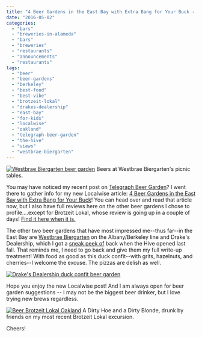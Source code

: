 ```yaml
---
title: "4 Beer Gardens in the East Bay with Extra Bang for Your Buck - Localwise Post"
date: "2016-05-02"
categories:
  - "bars"
  - "breweries-in-alameda"
  - "bars"
  - "breweries"
  - "restaurants"
  - "announcements"
  - "restaurants"
tags:
  - "beer"
  - "beer-gardens"
  - "berkeley"
  - "best-food"
  - "best-vibe"
  - "brotzeit-lokal"
  - "drakes-dealership"
  - "east-bay"
  - "for-kids"
  - "localwise"
  - "oakland"
  - "telegraph-beer-garden"
  - "the-hive"
  - "views"
  - "westbrae-biergarten"
---
```





<div class="caption">

[![Westbrae Biergarten beer garden](http://s3.amazonaws.com/thegourmez-wpmedia/2015/08/Westbrae_004-351x500.jpg)](http://s3.amazonaws.com/thegourmez-wpmedia/2015/08/Westbrae_004.jpg) Beers at Westbrae Biergarten's picnic tables.</div>


You may have noticed my recent post on [Telegraph Beer Garden](http://thegourmez.com/2016/04/26/telegraph-beer-garden/)? I went there to gather info for my new Localwise article: [4 Beer Gardens in the East Bay with Extra Bang for Your Buck](https://www.localwisejobs.com/blog/4-beer-gardens-giving-extra-bang-for-your-buck/)! You can head over and read that article now, but I also have full reviews here on the other beer gardens I chose to profile....except for Brotzeit Lokal, whose review is going up in a couple of days! [Find it here when it is.](http://thegourmez.com/2016/05/05/brotzeit-lokal-review-oakland)

The other two beer gardens that have most impressed me--thus far--in the East Bay are [Westbrae Biergarten](http://thegourmez.com/2015/09/01/westbrae-biergarten/) on the Albany/Berkeley line and Drake's Dealership, which I got a [sneak peek of](http://thegourmez.com/2015/09/01/westbrae-biergarten/) back when the Hive opened last fall. That reminds me, I need to go back and give them my full write-up treatment! With food as good as this duck confit--with grits, hazelnuts, and cherries--I welcome the excuse. The pizzas are delish as well.

[![Drake's Dealership duck confit beer garden](http://s3.amazonaws.com/thegourmez-wpmedia/2016/04/drakes02-500x281.jpg)](http://s3.amazonaws.com/thegourmez-wpmedia/2016/04/drakes02.jpg)

Hope you enjoy the new Localwise post! And I am always open for beer garden suggestions -- I may not be the biggest beer drinker, but I love trying new brews regardless.




<div class="caption">

[![Beer Brotzeit Lokal Oakland](http://s3.amazonaws.com/thegourmez-wpmedia/2016/04/Brotzeit-Lokal-03-500x454.jpg)](http://s3.amazonaws.com/thegourmez-wpmedia/2016/04/Brotzeit-Lokal-03.jpg) A Dirty Hoe and a Dirty Blonde, drunk by friends on my most recent Brotzeit Lokal excursion.</div>


Cheers!
